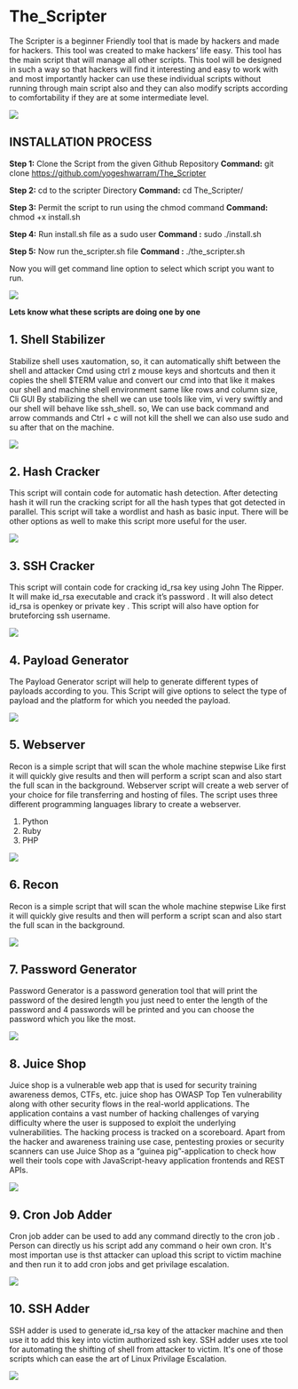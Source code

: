 # The_Scripter

The Scripter is a beginner Friendly tool that is made by hackers and made for hackers. This
tool was created to make hackers’ life easy. This tool has the main script that will manage
all other scripts. This tool will be designed in such a way so that hackers will find it
interesting and easy to work with and most importantly hacker can use these individual scripts 
without running through main script also and they can also modify scripts according to comfortability
if they are at some intermediate level.



![](images/the_scripter.jpg)
 
 
## INSTALLATION PROCESS
  
**Step 1:**     Clone the Script from the given Github Repository
**Command:**    git clone https://github.com/yogeshwarram/The_Scripter

**Step 2:**     cd to the scripter Directory
**Command:**  cd The_Scripter/

**Step 3:** Permit the script  to run using the chmod command 
**Command:**  chmod +x  install.sh

**Step 4:**    Run install.sh  file as a sudo user
**Command :**   sudo  ./install.sh

**Step 5:**   Now run the_scripter.sh file
**Command :**   ./the_scripter.sh

Now you will get command line option to select which script you want to run.

![](images/mainpage.jpg)

**Lets know what these scripts are doing one by one**

## 1. Shell Stabilizer
Stabilize shell uses xautomation, so, it can automatically shift between the shell and
attacker Cmd using ctrl z mouse keys and shortcuts and then it copies the shell $TERM
value and convert our cmd into that like it makes our shell and machine shell environment
same like rows and column size, Cli GUI
By stabilizing the shell we can use tools like vim, vi very swiftly and our shell will behave like
ssh_shell. so, We can use back command and arrow commands and Ctrl + c will not kill the
shell we can also use sudo and su after that on the machine.

![](images/image1.jpg)


## 2. Hash Cracker
This script will contain code for automatic hash detection. After detecting hash it will run
the cracking script for all the hash types that got detected in parallel.
This script will take a wordlist and hash as basic input. There will be other options as well to
make this script more useful for the user.

![](images/image2.jpg)


## 3. SSH Cracker
This script will contain code for cracking id_rsa key using John The Ripper.
It will make id_rsa executable and crack it’s password . It will also detect id_rsa is openkey or private key .
This script will also have option for bruteforcing ssh username.

![](images/image3.jpg)


## 4. Payload Generator
The Payload Generator script will help to generate different types of payloads according to you.
This Script will give options to select the type of payload and the platform for which you needed the payload.

![](images/image4.jpg)


## 5. Webserver
Recon is a simple script that will scan the whole machine stepwise Like first it will quickly
give results and then will perform a script scan and also start the full scan in the
background. Webserver script will create a web server of your choice for file transferring
and hosting of files. The script uses three different programming languages library to
create a webserver.
1. Python
2. Ruby
3. PHP

![](images/image5.jpg)


## 6. Recon
Recon is a simple script that will scan the whole machine stepwise  Like first it will quickly
give results and then will perform a script scan and also start the full scan in the background.

![](images/image6.jpg)


## 7. Password Generator
Password Generator is a password generation tool that will print the password of the
desired length you just need to enter the length of the password and 4 passwords will be
printed and you can choose the password which you like the most.

![](images/image7.jpg)


## 8. Juice Shop
Juice shop is a vulnerable web app that is used for security training awareness demos,
CTFs, etc. juice shop has OWASP Top Ten vulnerability along with other security flows in
the real-world applications. The application contains a vast number of hacking challenges
of varying difficulty where the user is supposed to exploit the underlying vulnerabilities.
The hacking process is tracked on a scoreboard.
Apart from the hacker and awareness training use case, pentesting proxies or security
scanners can use Juice Shop as a “guinea pig”-application to check how well their tools cope
with JavaScript-heavy application frontends and REST APIs.

![](images/image8.jpg)


## 9. Cron Job Adder
Cron job adder can be used to add any command directly to the cron job . Person can directly us
his script add any command o heir own cron. It's most importan use is thst attacker can upload this
script to victim machine and then run it to add cron jobs and get privilage escalation.

![](images/image9.jpg)


## 10. SSH Adder
SSH adder is used to generate id_rsa key of the attacker machine and then use it to add this key into 
victim authorized ssh key. SSH adder uses xte tool for automating the shifting of shell from attacker to 
victim. It's one of those scripts which can ease the art of Linux Privilage Escalation. 

![](images/image10.jpg)



